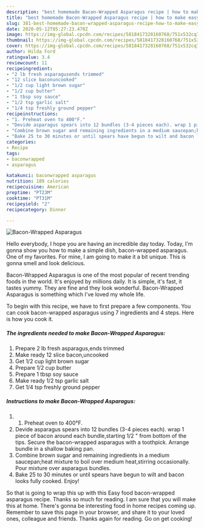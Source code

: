 ```yaml
---
description: "best homemade Bacon-Wrapped Asparagus recipe | how to make easy Bacon-Wrapped Asparagus"
title: "best homemade Bacon-Wrapped Asparagus recipe | how to make easy Bacon-Wrapped Asparagus"
slug: 381-best-homemade-bacon-wrapped-asparagus-recipe-how-to-make-easy-bacon-wrapped-asparagus
date: 2020-05-12T05:27:23.470Z
image: https://img-global.cpcdn.com/recipes/5818417328160768/751x532cq70/bacon-wrapped-asparagus-recipe-main-photo.jpg
thumbnail: https://img-global.cpcdn.com/recipes/5818417328160768/751x532cq70/bacon-wrapped-asparagus-recipe-main-photo.jpg
cover: https://img-global.cpcdn.com/recipes/5818417328160768/751x532cq70/bacon-wrapped-asparagus-recipe-main-photo.jpg
author: Hilda Ford
ratingvalue: 3.4
reviewcount: 11
recipeingredient:
- "2 lb fresh asparagusends trimmed"
- "12 slice baconuncooked"
- "1/2 cup light brown sugar"
- "1/2 cup butter"
- "1 tbsp soy sauce"
- "1/2 tsp garlic salt"
- "1/4 tsp freshly ground pepper"
recipeinstructions:
- "1. Preheat oven to 400°F."
- "Devide asparagus spears into 12 bundles (3-4 pieces each). wrap 1 piece of bacon around each bundle,starting 1/2 &#34; from bottom of the tips. Secure the bacon-wrapped asparagus with a toothpick. Arrange bundle in a shallow baking pan."
- "Combine brown sugar and remaining ingredients in a medium saucepan;heat mixture to boil over medium heat,stirring occasionally. Pour mixture over asparagus bundles."
- "Bake 25 to 30 minutes or until spears have begun to wilt and bacon looks fully cooked. Enjoy!"
categories:
- Recipe
tags:
- baconwrapped
- asparagus

katakunci: baconwrapped asparagus 
nutrition: 189 calories
recipecuisine: American
preptime: "PT23M"
cooktime: "PT31M"
recipeyield: "2"
recipecategory: Dinner

---
```



![Bacon-Wrapped Asparagus](https://img-global.cpcdn.com/recipes/5818417328160768/751x532cq70/bacon-wrapped-asparagus-recipe-main-photo.jpg)

Hello everybody, I hope you are having an incredible day today. Today, I'm gonna show you how to make a simple dish, bacon-wrapped asparagus. One of my favorites. For mine, I am going to make it a bit unique. This is gonna smell and look delicious.



Bacon-Wrapped Asparagus is one of the most popular of recent trending foods in the world. It's enjoyed by millions daily. It is simple, it's fast, it tastes yummy. They are fine and they look wonderful. Bacon-Wrapped Asparagus is something which I've loved my whole life.


To begin with this recipe, we have to first prepare a few components. You can cook bacon-wrapped asparagus using 7 ingredients and 4 steps. Here is how you cook it.

<!--inarticleads1-->

##### The ingredients needed to make Bacon-Wrapped Asparagus:

1. Prepare 2 lb fresh asparagus,ends trimmed
1. Make ready 12 slice bacon,uncooked
1. Get 1/2 cup light brown sugar
1. Prepare 1/2 cup butter
1. Prepare 1 tbsp soy sauce
1. Make ready 1/2 tsp garlic salt
1. Get 1/4 tsp freshly ground pepper




<!--inarticleads2-->

##### Instructions to make Bacon-Wrapped Asparagus:

1. 1. Preheat oven to 400°F.
1. Devide asparagus spears into 12 bundles (3-4 pieces each). wrap 1 piece of bacon around each bundle,starting 1/2 &#34; from bottom of the tips. Secure the bacon-wrapped asparagus with a toothpick. Arrange bundle in a shallow baking pan.
1. Combine brown sugar and remaining ingredients in a medium saucepan;heat mixture to boil over medium heat,stirring occasionally. Pour mixture over asparagus bundles.
1. Bake 25 to 30 minutes or until spears have begun to wilt and bacon looks fully cooked. Enjoy!




So that is going to wrap this up with this Easy food bacon-wrapped asparagus recipe. Thanks so much for reading. I am sure that you will make this at home. There's gonna be interesting food in home recipes coming up. Remember to save this page in your browser, and share it to your loved ones, colleague and friends. Thanks again for reading. Go on get cooking!
